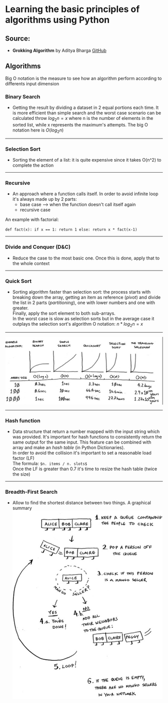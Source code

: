 
# Learning the basic principles of algorithms using Python
## Source:
- **Grokking Algorithm** by Aditya Bharga [GitHub](https://github.com/egonSchiele/grokking_algorithms)

## Algorithms

Big O notation is the measure to see how an algorithm perform according to differents input dimension


### Binary Search
- Getting the result by dividing a dataset in 2 equal portions each time. It is more efficient than simple search and the worst case scenario can be calculated throw $log{_2}{n}={x}$ where n is the number of elements in the sorted list, while x represents the maximum's attempts. The big O notation here is $O(log{_2}{n})$

<hr>

### Selection Sort
- Sorting the element of a list: it is quite expensive since it takes O(n^2) to complete the action

<hr>

### Recursive
- An approach where a function calls itself. In order to avoid infinite loop it's always made up by 2 parts:
  - base case --> when the function doesn't call itself again
  - recursive case
   
An example with factorial:

`def fact(x):
  if x == 1:
    return 1
  else:
    return x * fact(x-1)`

<hr>

### Divide and Conquer (D&C)
- Reduce the case to the most basic one. Once this is done, apply that to the whole context

<hr>

### Quick Sort
- Sorting algorithm faster than selection sort: the process starts with breaking down the array, getting an item as reference (*pivot*) and divide the list in 2 parts (*partitioning*), one with lower numbers and one with greater. <br>
Finally, apply the sort element to both sub-arrays. <br> 
In the worst case is slow as selection sorts but in the average case it outplays the selection sort's algorithm
O notation: $n * log{_2}{n}={x}$

---
![Testo alternativo](./images/Speed_Algorithms.png) 

<hr>

### Hash function
- Data structure that return a number mapped with the input string which was provided. It's important for hash functions to consistently return the same output for the same input. This feature can be combined with array and make an *hash table* (in Python Dictionaries). <br>
In order to avoid the collision it's important to set a reasonable load factor (LF) <br>
The formula:  `$n. items / n. slots$` <br>
Once the LF is greater than 0.7 it's time to resize the hash table (twice the size)

<hr>

### Breadth-First Search
- Allow to find the shortest distance between two things. A graphical summary
  ![Testo alternativo](./images/Breadth-First-Search.png)